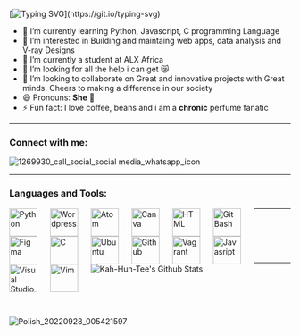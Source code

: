 [![Typing SVG](https://readme-typing-svg.demolab.com?font=Fira+Code&size=50&duration=5010&pause=1010&color=F7F7F7&center=true&vCenter=true&width=1000&height=100&lines=Hola!!!;Mi+nombre+es+marr%C3%B3n+terciopelo;My+name+is+Velvet%3A%3ABrown;Nice+to+know+you!)](https://git.io/typing-svg)

- 🔭 I’m currently learning Python, Javascript, C programming Language
- 👀 I’m interested in Building and maintaing web apps, data analysis and V-ray Designs
- 🌱 I’m currently a student at ALX Africa
- 🤔 I’m looking for all the help i can get 😿
- 💞️ I’m looking to collaborate on Great and innovative projects with Great minds. Cheers to making a difference in our society
- 😄 Pronouns: **She** 💃
- ⚡ Fun fact: I love coffee, beans and i am a **chronic** perfume fanatic


----------

### Connect with me:

![1269930_call_social_social media_whatsapp_icon](https://user-images.githubusercontent.com/114444517/199125088-44fe448e-2b0f-4137-b660-b65c42a82daf.svg)

----------

### Languages and Tools:

<img align="left" alt="Python" width="50px" src="https://cdn.jsdelivr.net/gh/devicons/devicon/icons/python/python-original.svg" style="padding-right:20px;" />
<img align="left" alt="Wordpress" width="50px" src="https://cdn.jsdelivr.net/gh/devicons/devicon/icons/wordpress/wordpress-plain.svg" style="padding-right:20px;" />
<img align="left" alt="Atom" width="50px" src="https://cdn.jsdelivr.net/gh/devicons/devicon/icons/atom/atom-original.svg" style="padding-right:20px;" />
<img align="left" alt="Canva" width="50px" src="https://cdn.jsdelivr.net/gh/devicons/devicon/icons/canva/canva-original.svg" style="padding-right:20px;" />
<img align="left" alt="HTML" width="50px" src="https://cdn.jsdelivr.net/gh/devicons/devicon/icons/html5/html5-original.svg" style="padding-right:20px;" />
<img align="left" alt="Git Bash" width="50px" src="https://cdn.jsdelivr.net/gh/devicons/devicon/icons/git/git-plain.svg" style="padding-right:20px;" />
<img align="left" alt="Figma" width="50px" src="https://cdn.jsdelivr.net/gh/devicons/devicon/icons/figma/figma-original.svg" style="padding-right:20px;" />
<img align="left" alt="C" width="50px" src="https://cdn.jsdelivr.net/gh/devicons/devicon/icons/c/c-original.svg" style="padding-right:20px;" />
<img align="left" alt="Ubuntu" width="50px" src="https://cdn.jsdelivr.net/gh/devicons/devicon/icons/ubuntu/ubuntu-plain.svg" style="padding-right:20px;" />
<img align="left" alt="Github" width="50px" src="https://user-images.githubusercontent.com/3369400/139447912-e0f43f33-6d9f-45f8-be46-2df5bbc91289.png" style="padding-right:20px;" />
<img align="left" alt="Vagrant" width="50px" src="https://cdn.jsdelivr.net/gh/devicons/devicon/icons/vagrant/vagrant-original.svg" style="padding-right:20px;" />
<img align="left" alt="Javasript" width="50px" src="https://cdn.jsdelivr.net/gh/devicons/devicon/icons/javascript/javascript-original.svg" style="padding-right:20px;" />
<img align="left" alt="Visual Studio Code" width="50px" src="https://cdn.jsdelivr.net/gh/devicons/devicon/icons/vscode/vscode-original.svg" style="padding-right:20px;" />
<img align="left" alt="Vim" width="50px" src="https://cdn.jsdelivr.net/gh/devicons/devicon/icons/vim/vim-original.svg" style="padding-right:20px;" />


----------
<br />
<br />
<br />
<br />


<img align="left" alt="Kah-Hun-Tee's Github Stats" src="https://github-readme-stats.vercel.app/api?username=Kah-Hun-Tee&show_icons=true&hide_borders=true" />


----------
<br />
<br />
<br />
<br />


![Polish_20220928_005421597](https://user-images.githubusercontent.com/114444517/198271325-e34594a3-c65c-46a4-a842-cb98a9b56f43.png)
